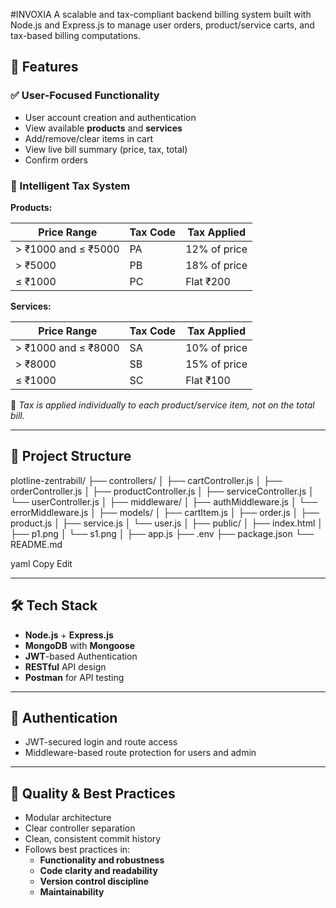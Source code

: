 #INVOXIA
A scalable and tax-compliant backend billing system built with Node.js and Express.js to manage user orders, product/service carts, and tax-based billing computations.

## 🔧 Features

### ✅ User-Focused Functionality
- User account creation and authentication
- View available **products** and **services**
- Add/remove/clear items in cart
- View live bill summary (price, tax, total)
- Confirm orders

### 🧾 Intelligent Tax System

**Products:**

| Price Range              | Tax Code | Tax Applied   |
|--------------------------|----------|---------------|
| > ₹1000 and ≤ ₹5000      | PA       | 12% of price  |
| > ₹5000                  | PB       | 18% of price  |
| ≤ ₹1000                  | PC       | Flat ₹200     |

**Services:**

| Price Range              | Tax Code | Tax Applied   |
|--------------------------|----------|---------------|
| > ₹1000 and ≤ ₹8000      | SA       | 10% of price  |
| > ₹8000                  | SB       | 15% of price  |
| ≤ ₹1000                  | SC       | Flat ₹100     |

🧠 _Tax is applied individually to each product/service item, not on the total bill._

---

## 📁 Project Structure

plotline-zentrabill/
├── controllers/
│ ├── cartController.js
│ ├── orderController.js
│ ├── productController.js
│ ├── serviceController.js
│ └── userController.js
│
├── middleware/
│ ├── authMiddleware.js
│ └── errorMiddleware.js
│
├── models/
│ ├── cartItem.js
│ ├── order.js
│ ├── product.js
│ ├── service.js
│ └── user.js
│
├── public/
│ ├── index.html
│ ├── p1.png
│ └── s1.png
│
├── app.js
├── .env
├── package.json
└── README.md

yaml
Copy
Edit

---

## 🛠️ Tech Stack

- **Node.js** + **Express.js**
- **MongoDB** with **Mongoose**
- **JWT**-based Authentication
- **RESTful** API design
- **Postman** for API testing

---

## 🔐 Authentication

- JWT-secured login and route access
- Middleware-based route protection for users and admin

---

## 🧪 Quality & Best Practices

- Modular architecture
- Clear controller separation
- Clean, consistent commit history
- Follows best practices in:
  - **Functionality and robustness**
  - **Code clarity and readability**
  - **Version control discipline**
  - **Maintainability**
